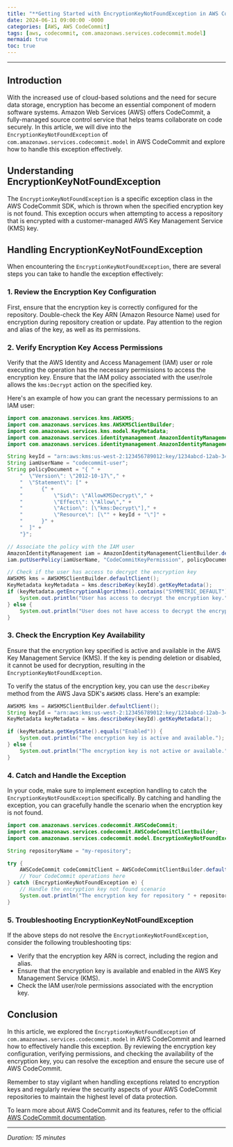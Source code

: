 ```yaml
---
title: "**Getting Started with EncryptionKeyNotFoundException in AWS CodeCommit**"
date: 2024-06-11 09:00:00 -0000
categories: [AWS, AWS CodeCommit]
tags: [aws, codecommit, com.amazonaws.services.codecommit.model]
mermaid: true
toc: true
---
```



---

## Introduction

With the increased use of cloud-based solutions and the need for secure data storage, encryption has become an essential component of modern software systems. Amazon Web Services (AWS) offers CodeCommit, a fully-managed source control service that helps teams collaborate on code securely. In this article, we will dive into the `EncryptionKeyNotFoundException` of `com.amazonaws.services.codecommit.model` in AWS CodeCommit and explore how to handle this exception effectively.

## Understanding EncryptionKeyNotFoundException

The `EncryptionKeyNotFoundException` is a specific exception class in the AWS CodeCommit SDK, which is thrown when the specified encryption key is not found. This exception occurs when attempting to access a repository that is encrypted with a customer-managed AWS Key Management Service (KMS) key.

## Handling EncryptionKeyNotFoundException

When encountering the `EncryptionKeyNotFoundException`, there are several steps you can take to handle the exception effectively:

### 1. Review the Encryption Key Configuration

First, ensure that the encryption key is correctly configured for the repository. Double-check the Key ARN (Amazon Resource Name) used for encryption during repository creation or update. Pay attention to the region and alias of the key, as well as its permissions.

### 2. Verify Encryption Key Access Permissions

Verify that the AWS Identity and Access Management (IAM) user or role executing the operation has the necessary permissions to access the encryption key. Ensure that the IAM policy associated with the user/role allows the `kms:Decrypt` action on the specified key.

Here's an example of how you can grant the necessary permissions to an IAM user:

```java
import com.amazonaws.services.kms.AWSKMS;
import com.amazonaws.services.kms.AWSKMSClientBuilder;
import com.amazonaws.services.kms.model.KeyMetadata;
import com.amazonaws.services.identitymanagement.AmazonIdentityManagement;
import com.amazonaws.services.identitymanagement.AmazonIdentityManagementClientBuilder;

String keyId = "arn:aws:kms:us-west-2:123456789012:key/1234abcd-12ab-34cd-56ef-1234567890ab";
String iamUserName = "codecommit-user";
String policyDocument = "{ " +
    "  \"Version\": \"2012-10-17\"," +
    "  \"Statement\": [" +
    "      {" +
    "          \"Sid\": \"AllowKMSDecrypt\"," +
    "          \"Effect\": \"Allow\"," +
    "          \"Action\": [\"kms:Decrypt\"]," +
    "          \"Resource\": [\"" + keyId + "\"]" +
    "      }" +
    "  ]" +
    "}";

// Associate the policy with the IAM user
AmazonIdentityManagement iam = AmazonIdentityManagementClientBuilder.defaultClient();
iam.putUserPolicy(iamUserName, "CodeCommitKeyPermission", policyDocument);

// Check if the user has access to decrypt the encryption key
AWSKMS kms = AWSKMSClientBuilder.defaultClient();
KeyMetadata keyMetadata = kms.describeKey(keyId).getKeyMetadata();
if (keyMetadata.getEncryptionAlgorithms().contains("SYMMETRIC_DEFAULT")) {
    System.out.println("User has access to decrypt the encryption key.");
} else {
    System.out.println("User does not have access to decrypt the encryption key.");
}
```

### 3. Check the Encryption Key Availability

Ensure that the encryption key specified is active and available in the AWS Key Management Service (KMS). If the key is pending deletion or disabled, it cannot be used for decryption, resulting in the `EncryptionKeyNotFoundException`.

To verify the status of the encryption key, you can use the `describeKey` method from the AWS Java SDK's `AWSKMS` class. Here's an example:

```java
AWSKMS kms = AWSKMSClientBuilder.defaultClient();
String keyId = "arn:aws:kms:us-west-2:123456789012:key/1234abcd-12ab-34cd-56ef-1234567890ab";
KeyMetadata keyMetadata = kms.describeKey(keyId).getKeyMetadata();

if (keyMetadata.getKeyState().equals("Enabled")) {
    System.out.println("The encryption key is active and available.");
} else {
    System.out.println("The encryption key is not active or available.");
}
```

### 4. Catch and Handle the Exception

In your code, make sure to implement exception handling to catch the `EncryptionKeyNotFoundException` specifically. By catching and handling the exception, you can gracefully handle the scenario when the encryption key is not found.

```java
import com.amazonaws.services.codecommit.AWSCodeCommit;
import com.amazonaws.services.codecommit.AWSCodeCommitClientBuilder;
import com.amazonaws.services.codecommit.model.EncryptionKeyNotFoundException;

String repositoryName = "my-repository";

try {
    AWSCodeCommit codeCommitClient = AWSCodeCommitClientBuilder.defaultClient();
    // Your CodeCommit operations here
} catch (EncryptionKeyNotFoundException e) {
    // Handle the encryption key not found scenario
    System.out.println("The encryption key for repository " + repositoryName + " was not found.");
}
```

### 5. Troubleshooting EncryptionKeyNotFoundException

If the above steps do not resolve the `EncryptionKeyNotFoundException`, consider the following troubleshooting tips:

- Verify that the encryption key ARN is correct, including the region and alias.
- Ensure that the encryption key is available and enabled in the AWS Key Management Service (KMS).
- Check the IAM user/role permissions associated with the encryption key.

## Conclusion

In this article, we explored the `EncryptionKeyNotFoundException` of `com.amazonaws.services.codecommit.model` in AWS CodeCommit and learned how to effectively handle this exception. By reviewing the encryption key configuration, verifying permissions, and checking the availability of the encryption key, you can resolve the exception and ensure the secure use of AWS CodeCommit.

Remember to stay vigilant when handling exceptions related to encryption keys and regularly review the security aspects of your AWS CodeCommit repositories to maintain the highest level of data protection.

To learn more about AWS CodeCommit and its features, refer to the official [AWS CodeCommit documentation](https://docs.aws.amazon.com/codecommit/latest/userguide/Welcome.html).

---

*Duration: 15 minutes*